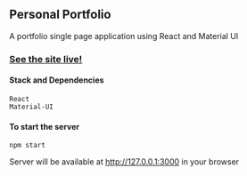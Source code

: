 ## Personal Portfolio

A portfolio single page application using React and Material UI

### [See the site live!](hchen.netlify.app)


#### Stack and Dependencies

```
React
Material-UI
```

#### To start the server

```
npm start
```

Server will be available at http://127.0.0.1:3000 in your browser
